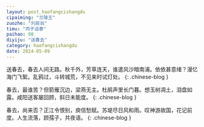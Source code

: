 ```yaml
---
layout: post_haofangcishangdu
cipaiming: "兰陵王"
zuozhe: "刘辰翁"
timu: "丙子送春"
paihao: 98
diyiju: "送春去"
category: haofangcishangdu
date: 2024-05-09
---
```


送春去，春去人间无路。秋千外，芳草连天，谁遣风沙暗南浦。依依甚意绪？漫忆海门飞絮。乱鸦过，斗转城荒，不见来时试灯处。
{: .chinese-blog }

春去，最谁苦？但箭雁沉边，梁燕无主。杜鹃声里长门暮。想玉树凋土，泪盘如露。咸阳送客屡回顾，斜日未能度。
{: .chinese-blog }

春去，尚来否？正江令恨别，庾信愁赋。苏堤尽日风和雨。叹神游故国，花记前度。人生流落，顾孺子，共夜语。
{: .chinese-blog }
